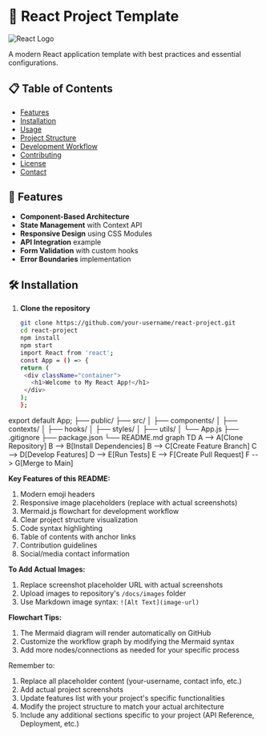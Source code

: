 # 🚀 **React Project Template**

![React Logo](https://upload.wikimedia.org/wikipedia/commons/a/a7/React-icon.svg)

A modern React application template with best practices and essential configurations.

## 📋 **Table of Contents**

- [Features](#-features)
- [Installation](#-installation)
- [Usage](#-usage)
- [Project Structure](#-project-structure)
- [Development Workflow](#-development-workflow)
- [Contributing](#-contributing)
- [License](#-license)
- [Contact](#-contact)

## 🌟 **Features**

- **Component-Based Architecture**
- **State Management** with Context API
- **Responsive Design** using CSS Modules
- **API Integration** example
- **Form Validation** with custom hooks
- **Error Boundaries** implementation

## 🛠️ **Installation**

1. **Clone the repository**
   ```bash
   git clone https://github.com/your-username/react-project.git
   cd react-project
   npm install
   npm start
   import React from 'react';
   const App = () => {
   return (
    <div className="container">
      <h1>Welcome to My React App!</h1>
    </div>
   );
   };
   ```

export default App;
├── public/
├── src/
│ ├── components/
│ ├── contexts/
│ ├── hooks/
│ ├── styles/
│ ├── utils/
│ └── App.js
├── .gitignore
├── package.json
└── README.md
graph TD
A --> A[Clone Repository]
B --> B[Install Dependencies]
B --> C[Create Feature Branch]
C --> D[Develop Features]
D --> E[Run Tests]
E --> F[Create Pull Request]
F --> G[Merge to Main]

**Key Features of this README:**

1. Modern emoji headers
2. Responsive image placeholders (replace with actual screenshots)
3. Mermaid.js flowchart for development workflow
4. Clear project structure visualization
5. Code syntax highlighting
6. Table of contents with anchor links
7. Contribution guidelines
8. Social/media contact information

**To Add Actual Images:**

1. Replace screenshot placeholder URL with actual screenshots
2. Upload images to repository's `/docs/images` folder
3. Use Markdown image syntax: `![Alt Text](image-url)`

**Flowchart Tips:**

1. The Mermaid diagram will render automatically on GitHub
2. Customize the workflow graph by modifying the Mermaid syntax
3. Add more nodes/connections as needed for your specific process

Remember to:

1. Replace all placeholder content (your-username, contact info, etc.)
2. Add actual project screenshots
3. Update features list with your project's specific functionalities
4. Modify the project structure to match your actual architecture
5. Include any additional sections specific to your project (API Reference, Deployment, etc.)
